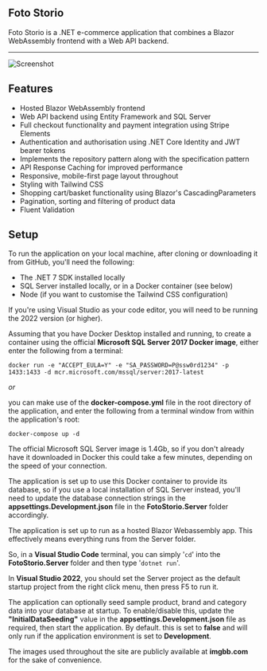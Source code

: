 ## Foto Storio
Foto Storio is a .NET e-commerce application that combines a Blazor WebAssembly frontend with a Web API backend.

---

![Screenshot](https://i.ibb.co/02zsbbc/fotostorio-screenshot.jpg "Screenshot")

## Features

- Hosted Blazor WebAssembly frontend
- Web API backend using Entity Framework and SQL Server
- Full checkout functionality and payment integration using Stripe Elements
- Authentication and authorisation using .NET Core Identity and JWT bearer tokens
- Implements the repository pattern along with the specification pattern
- API Response Caching for improved performance
- Responsive, mobile-first page layout throughout
- Styling with Tailwind CSS
- Shopping cart/basket functionality using Blazor's CascadingParameters
- Pagination, sorting and filtering of product data
- Fluent Validation

## Setup

To run the application on your local machine, after cloning or downloading it from GitHub, you'll need the following:

- The .NET 7 SDK installed locally
- SQL Server installed locally, or in a Docker container (see below)
- Node (if you want to customise the Tailwind CSS configuration)

If you're using Visual Studio as your code editor, you will need to be running the 2022 version (or higher).

Assuming that you have Docker Desktop installed and running, to create a container using the official **Microsoft SQL Server 2017 Docker image**, either enter the following from a terminal:

`docker run -e "ACCEPT_EULA=Y" -e "SA_PASSWORD=P@ssw0rd1234" -p 1433:1433 -d mcr.microsoft.com/mssql/server:2017-latest`

*or*

you can make use of the **docker-compose.yml** file in the root directory of the application, and enter the following from a terminal window from within the application's root:

`docker-compose up -d`

The official Microsoft SQL Server image is 1.4Gb, so if you don't already have it downloaded in Docker this could take a few minutes, depending on the speed of your connection.

The application is set up to use this Docker container to provide its database, so if you use a local installation of SQL Server instead, you'll need to update the database connection strings in the **appsettings.Development.json** file in the **FotoStorio.Server** folder accordingly.

The application is set up to run as a hosted Blazor Webassembly app. This effectively means everything runs from the Server folder.

So, in a **Visual Studio Code** terminal, you can simply '`cd`' into the **FotoStorio.Server** folder and then type '`dotnet run`'.

In **Visual Studio 2022**, you should set the Server project as the default startup project from the right click menu, then press F5 to run it.

The application can optionally seed sample product, brand and category data into your database at startup. To enable/disable this, update the **"InitialDataSeeding"** value in the **appsettings.Development.json** file as required, then start the application. By default. this is set to **false** and will only run if the application environment is set to **Development**.

The images used throughout the site are publicly available at **imgbb.com** for the sake of convenience.
